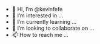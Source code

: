 - 👋 Hi, I’m @kevinfefe
- 👀 I’m interested in ...
- 🌱 I’m currently learning ...
- 💞️ I’m looking to collaborate on ...
- 📫 How to reach me ...

<!---
kevinfefe/kevinfefe is a ✨ special ✨ repository because its `README.md` (this file) appears on your GitHub profile.
You can click the Preview link to take a look at your changes.
--->
